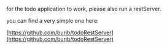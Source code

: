 for the todo application to work, please also run a restServer.

you can find a very simple one here:

[https://github.com/burib/todoRestServer](https://github.com/burib/todoRestServer)

